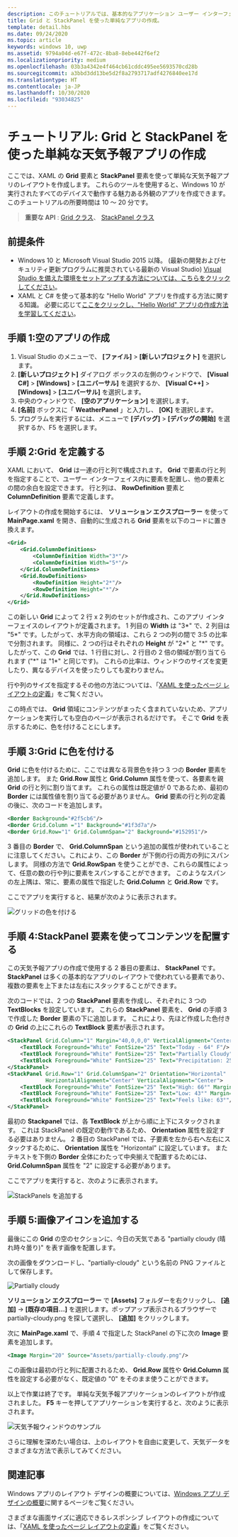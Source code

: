 ```yaml
---
description: このチュートリアルでは、基本的なアプリケーション ユーザー インターフェイスを作成する方法について説明します。 最も一般的な 2 つの XAML 要素 Grid と StackPanel の使用方法を紹介します。
title: Grid と StackPanel を使った単純なアプリの作成。
template: detail.hbs
ms.date: 09/24/2020
ms.topic: article
keywords: windows 10, uwp
ms.assetid: 9794a04d-e67f-472c-8ba8-8ebe442f6ef2
ms.localizationpriority: medium
ms.openlocfilehash: 03b3a4342e4f464cb61cddc495ee5693570cd28b
ms.sourcegitcommit: a3bbd3dd13be5d2f8a2793717adf4276840ee17d
ms.translationtype: HT
ms.contentlocale: ja-JP
ms.lasthandoff: 10/30/2020
ms.locfileid: "93034825"
---
```

# <a name="tutorial-use-grid-and-stackpanel-to-create-a-simple-weather-app"></a>チュートリアル: Grid と StackPanel を使った単純な天気予報アプリの作成

ここでは、XAML の **Grid** 要素と **StackPanel** 要素を使って単純な天気予報アプリのレイアウトを作成します。 これらのツールを使用すると、Windows 10 が実行されたすべてのデバイスで動作する魅力ある外観のアプリを作成できます。 このチュートリアルの所要時間は 10 ～ 20 分です。

> **重要な API** : [Grid クラス](/uwp/api/windows.ui.xaml.controls.grid)、 [StackPanel クラス](/uwp/api/windows.ui.xaml.controls.stackpanel)

## <a name="prerequisites"></a>前提条件
- Windows 10 と Microsoft Visual Studio 2015 以降。 (最新の開発およびセキュリティ更新プログラムに推奨されている最新の Visual Studio) [Visual Studio を備えた環境をセットアップする方法については、こちらをクリックしてください](../../get-started/get-set-up.md)。
- XAML と C# を使って基本的な "Hello World" アプリを作成する方法に関する知識。 必要に応じて[ここをクリックし、"Hello World" アプリの作成方法を学習してください](../../get-started/create-a-hello-world-app-xaml-universal.md)。

## <a name="step-1-create-a-blank-app"></a>手順 1:空のアプリの作成
1. Visual Studio のメニューで、 **[ファイル]**  >  **[新しいプロジェクト]** を選択します。
2. **[新しいプロジェクト]** ダイアログ ボックスの左側のウィンドウで、 **[Visual C#]**  >  **[Windows]**  >  **[ユニバーサル]** を選択するか、 **[Visual C++]**  >  **[Windows]**  >  **[ユニバーサル]** を選択します。
3. 中央のウィンドウで、 **[空のアプリケーション]** を選択します。
4. **[名前]** ボックスに「 **WeatherPanel** 」と入力し、 **[OK]** を選択します。
5. プログラムを実行するには、メニューで **[デバッグ]**  >  **[デバッグの開始]** を選択するか、F5 を選択します。

## <a name="step-2-define-a-grid"></a>手順 2:Grid を定義する
XAML において、 **Grid** は一連の行と列で構成されます。 **Grid** で要素の行と列を指定することで、ユーザー インターフェイス内に要素を配置し、他の要素との間の余白を設定できます。 行と列は、 **RowDefinition** 要素と **ColumnDefinition** 要素で定義します。

レイアウトの作成を開始するには、 **ソリューション エクスプローラー** を使って **MainPage.xaml** を開き、自動的に生成される **Grid** 要素を以下のコードに置き換えます。

```xml
<Grid>
    <Grid.ColumnDefinitions>
        <ColumnDefinition Width="3*"/>
        <ColumnDefinition Width="5*"/>
    </Grid.ColumnDefinitions>
    <Grid.RowDefinitions>
        <RowDefinition Height="2*"/>
        <RowDefinition Height="*"/>
    </Grid.RowDefinitions>
</Grid>
```

この新しい **Grid** によって 2 行 x 2 列のセットが作成され、このアプリ インターフェイスのレイアウトが定義されます。 1 列目の **Width** は "3\*" で、2 列目は "5\*" です。したがって、水平方向の領域は、これら 2 つの列の間で 3:5 の比率で分割されます。 同様に、2 つの行はそれぞれの **Height** が "2\*" と "\*" です。したがって、この **Grid** では、1 行目に対し、2 行目の 2 倍の領域が割り当てられます ("\*" は "1\*" と同じです)。 これらの比率は、ウィンドウのサイズを変更したり、異なるデバイスを使ったりしても変わりません。

行や列のサイズを指定するその他の方法については、「[XAML を使ったページ レイアウトの定義](./layouts-with-xaml.md)」をご覧ください。

この時点では、 **Grid** 領域にコンテンツがまったく含まれていないため、アプリケーションを実行しても空白のページが表示されるだけです。 そこで **Grid** を表示するために、色を付けることにします。

## <a name="step-3-color-the-grid"></a>手順 3:Grid に色を付ける
**Grid** に色を付けるために、ここでは異なる背景色を持つ 3 つの **Border** 要素を追加します。 また **Grid.Row** 属性と **Grid.Column** 属性を使って、各要素を親 **Grid** の行と列に割り当てます。 これらの属性は既定値が 0 であるため、最初の **Border** には属性値を割り当てる必要がありません。 **Grid** 要素の行と列の定義の後に、次のコードを追加します。

```xml
<Border Background="#2f5cb6"/>
<Border Grid.Column ="1" Background="#1f3d7a"/>
<Border Grid.Row="1" Grid.ColumnSpan="2" Background="#152951"/>
```

3 番目の **Border** で、 **Grid.ColumnSpan** という追加の属性が使われていることに注意してください。これにより、この **Border** が下側の行の両方の列にスパンします。 同様の方法で **Grid.RowSpan** を使うことができ、これらの属性によって、任意の数の行や列に要素をスパンすることができます。 このようなスパンの左上隅は、常に、要素の属性で指定した **Grid.Column** と **Grid.Row** です。

ここでアプリを実行すると、結果が次のように表示されます。

![グリッドの色を付ける](images/grid-weather-1.png)

## <a name="step-4-organize-content-by-using-stackpanel-elements"></a>手順 4:StackPanel 要素を使ってコンテンツを配置する
この天気予報アプリの作成で使用する 2 番目の要素は、 **StackPanel** です。 **StackPanel** は多くの基本的なアプリのレイアウトで使われている要素であり、複数の要素を上下または左右にスタックすることができます。

次のコードでは、2 つの **StackPanel** 要素を作成し、それぞれに 3 つの **TextBlocks** を設定しています。 これらの **StackPanel** 要素を、 **Grid** の手順 3 で作成した **Border** 要素の下に追加します。 これにより、先ほど作成した色付きの **Grid** の上にこれらの **TextBlock** 要素が表示されます。

```xml
<StackPanel Grid.Column="1" Margin="40,0,0,0" VerticalAlignment="Center">
    <TextBlock Foreground="White" FontSize="25" Text="Today - 64° F"/>
    <TextBlock Foreground="White" FontSize="25" Text="Partially Cloudy"/>
    <TextBlock Foreground="White" FontSize="25" Text="Precipitation: 25%"/>
</StackPanel>
<StackPanel Grid.Row="1" Grid.ColumnSpan="2" Orientation="Horizontal"
            HorizontalAlignment="Center" VerticalAlignment="Center">
    <TextBlock Foreground="White" FontSize="25" Text="High: 66°" Margin="0,0,20,0"/>
    <TextBlock Foreground="White" FontSize="25" Text="Low: 43°" Margin="0,0,20,0"/>
    <TextBlock Foreground="White" FontSize="25" Text="Feels like: 63°"/>
</StackPanel>
```

最初の **Stackpanel** では、各 **TextBlock** が上から順に上下にスタックされます。 これは StackPanel の既定の動作であるため、 **Orientation** 属性を設定する必要はありません。 2 番目の StackPanel では、子要素を左から右へ左右にスタックするために、 **Orientation** 属性を "Horizontal" に設定しています。 またテキストを下側の **Border** 全体にわたって中央揃えで配置するためには、 **Grid.ColumnSpan** 属性を "2" に設定する必要があります。

ここでアプリを実行すると、次のように表示されます。

![StackPanels を追加する](images/grid-weather-2.png)

## <a name="step-5-add-an-image-icon"></a>手順 5:画像アイコンを追加する

最後にこの **Grid** の空のセクションに、今日の天気である "partially cloudy (晴れ時々曇り)" を表す画像を配置します。

次の画像をダウンロードし、"partially-cloudy" という名前の PNG ファイルとして保存します。

![Partially cloudy](images/partially-cloudy.PNG)

**ソリューション エクスプローラー** で **[Assets]** フォルダーを右クリックし、 **[追加]**  ->  **[既存の項目...]** を選択します。ポップアップ表示されるブラウザーで partially-cloudy.png を探して選択し、 **[追加]** をクリックします。

次に **MainPage.xaml** で、手順 4 で指定した StackPanel の下に次の **Image** 要素を追加します。

```xml
<Image Margin="20" Source="Assets/partially-cloudy.png"/>
```

この画像は最初の行と列に配置されるため、 **Grid.Row** 属性や **Grid.Column** 属性を設定する必要がなく、既定値の "0" をそのまま使うことができます。

以上で作業は終了です。 単純な天気予報アプリケーションのレイアウトが作成されました。 **F5** キーを押してアプリケーションを実行すると、次のように表示されます。

![天気予報ウィンドウのサンプル](images/grid-weather-3.PNG)

さらに理解を深めたい場合は、上のレイアウトを自由に変更して、天気データをさまざまな方法で表示してみてください。

## <a name="related-articles"></a>関連記事
Windows アプリのレイアウト デザインの概要については、[Windows アプリ デザインの概要](../basics/design-and-ui-intro.md)に関するページをご覧ください。

さまざまな画面サイズに適応できるレスポンシブ レイアウトの作成については、「[XAML を使ったページ レイアウトの定義](./layouts-with-xaml.md)」をご覧ください。
